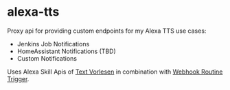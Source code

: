 # alexa-tts

Proxy api for providing custom endpoints for my Alexa TTS use cases:
- Jenkins Job Notifications
- HomeAssistant Notifications (TBD)
- Custom Notifications

Uses Alexa Skill Apis of [Text Vorlesen](https://www.amazon.de/Michael-Dworkin-Text-vorlesen/dp/B09MW253S4) in combination with [Webhook Routine Trigger](https://www.amazon.de/Michael-Dworkin-Webhook-Routine-Trigger/dp/B09RGPYHLL).

